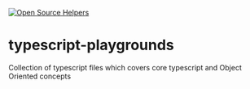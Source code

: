 [![Open Source Helpers](https://www.codetriage.com/chandanch/typescript-grounds/badges/users.svg)](https://www.codetriage.com/chandanch/typescript-grounds)

# typescript-playgrounds
Collection of typescript files which covers core typescript and Object Oriented concepts 
